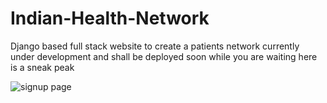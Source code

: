 # Indian-Health-Network
Django based full stack website to create a patients network
currently under development and shall be deployed soon while you are waiting here is a sneak peak

![signup page](https://github.com/Tanishq251/Indian-Health-Network/assets/104064377/dccec189-921c-4982-b205-5074881ae71f)
